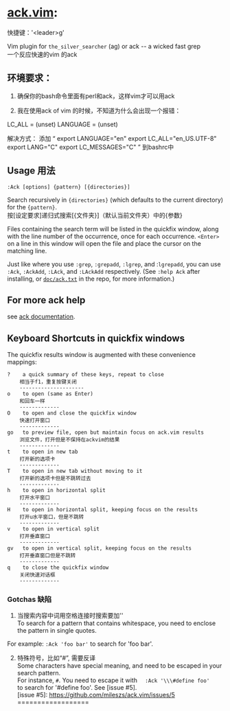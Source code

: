 # [ack.vim](https://github.com/mileszs/ack.vim):  

快捷键：'\<leader\>g'  

Vim plugin for `the_silver_searcher` (ag) or ack -- a wicked fast grep  
一个反应快速的vim 的ack  
  
## 环境要求：  
  
1. 确保你的bash命令里面有perl和ack，这样vim才可以用ack  

2. 我在使用ack of vim 的时候，不知道为什么会出现一个报错：  

LC_ALL = (unset)
LANGUAGE = (unset)

解决方式：
添加
“
export LANGUAGE="en"
export LC_ALL="en_US.UTF-8" 
export LANG="C"
export LC_MESSAGES="C"
”
到bashrc中  

## Usage 用法

    :Ack [options] {pattern} [{directories}]  

Search recursively in `{directories}` (which defaults to the current directory) for the `{pattern}`.  
按[设定要求]递归式搜索[{文件夹}]（默认当前文件夹）中的{参数}  

Files containing the search term will be listed in the quickfix window, along
with the line number of the occurrence, once for each occurrence. `<Enter>` on
a line in this window will open the file and place the cursor on the matching
line.

Just like where you use `:grep`, `:grepadd`, `:lgrep`, and :`lgrepadd`, you can
use `:Ack`, `:AckAdd`, `:LAck`, and `:LAckAdd` respectively. (See `:help Ack`
after installing, or [`doc/ack.txt`][doc] in the repo, for more information.)

## For more ack help 

see [ack documentation](http://beyondgrep.com/documentation/).  

[doc]: https://github.com/mileszs/ack.vim/blob/master/doc/ack.txt  

## Keyboard Shortcuts in quickfix windows  

The quickfix results window is augmented with these convenience mappings:

    ?    a quick summary of these keys, repeat to close
        相当于f1，重复按键关闭  
        ---------------------  
    o    to open (same as Enter)
        和回车一样  
        -------------  
    O    to open and close the quickfix window
        快速打开窗口  
        -------------  
    go   to preview file, open but maintain focus on ack.vim results
        浏览文件，打开但是不保持在ackvim的结果  
        -------------  
    t    to open in new tab
        打开新的选项卡  
        -------------  
    T    to open in new tab without moving to it
        打开新的选项卡但是不跳转过去  
        -------------  
    h    to open in horizontal split
        打开水平窗口  
        -------------  
    H    to open in horizontal split, keeping focus on the results
        打开u水平窗口，但是不跳转  
        -------------  
    v    to open in vertical split
        打开垂直窗口  
        -------------  
    gv   to open in vertical split, keeping focus on the results
        打开垂直窗口但是不跳转   
        -------------  
    q    to close the quickfix window
        关闭快速对话框  
        -------------  


### Gotchas 缺陷

1. 当搜索内容中词用空格连接时搜索要加''  
To search for a pattern that contains whitespace, you need to enclose the
pattern in single quotes.  

For example: `:Ack 'foo bar'` to search for 'foo bar'.   

2. 特殊符号，比如“#”, 需要反译  
Some characters have special meaning, and need to be escaped in your search
pattern.  
For instance, `#`. You need to escape it with
`  
:Ack '\\\#define foo'  
`  
to search for '#define foo'. See [issue #5].  
[issue #5]: https://github.com/mileszs/ack.vim/issues/5   
==================   
